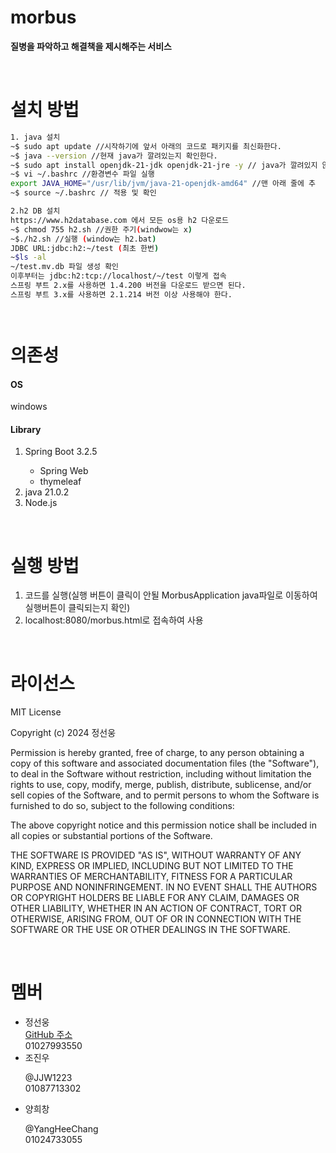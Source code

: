 # morbus
<b>질병을 파악하고 해결책을 제시해주는 서비스</b>
<p><br></p>

# 설치 방법
```sh
1. java 설치
~$ sudo apt update //시작하기에 앞서 아래의 코드로 패키지를 최신화한다.
~$ java --version //현재 java가 깔려있는지 확인한다.
~$ sudo apt install openjdk-21-jdk openjdk-21-jre -y // java가 깔려있지 않다면 21 버전으로 jdk와 jre를 모두 설치해준다.
~$ vi ~/.bashrc //환경변수 파일 실행
export JAVA_HOME="/usr/lib/jvm/java-21-openjdk-amd64" //맨 아래 줄에 추
~$ source ~/.bashrc // 적용 및 확인

2.h2 DB 설치
https://www.h2database.com 에서 모든 os용 h2 다운로드
~$ chmod 755 h2.sh //권한 주기(windwow는 x)
~$./h2.sh //실행 (window는 h2.bat)
JDBC URL:jdbc:h2:~/test (최초 한번)
~$ls -al
~/test.mv.db 파일 생성 확인
이후부터는 jdbc:h2:tcp://localhost/~/test 이렇게 접속
스프링 부트 2.x를 사용하면 1.4.200 버전을 다운로드 받으면 된다.
스프링 부트 3.x를 사용하면 2.1.214 버전 이상 사용해야 한다.




```

# 의존성
<h4>OS</h4>
windows

<h4>Library</h4>
<ol>
  <li>Spring Boot 3.2.5</li>
  <ul>
    <li>Spring Web</li>
    <li>thymeleaf</li>
  </ul>
  <li>java 21.0.2</li>
  <li>Node.js</li>
</ol>
<p><br></p>

# 실행 방법
<ol>
  <li>코드를 실행(실행 버튼이 클릭이 안될 MorbusApplication java파일로 이동하여 실행버튼이 클릭되는지 확인)</li>
  <li>localhost:8080/morbus.html로 접속하여 사용</li>
</ol>
<p><br></p>

# 라이선스
MIT License

Copyright (c) 2024 정선웅

Permission is hereby granted, free of charge, to any person obtaining a copy
of this software and associated documentation files (the "Software"), to deal
in the Software without restriction, including without limitation the rights
to use, copy, modify, merge, publish, distribute, sublicense, and/or sell
copies of the Software, and to permit persons to whom the Software is
furnished to do so, subject to the following conditions:

The above copyright notice and this permission notice shall be included in all
copies or substantial portions of the Software.

THE SOFTWARE IS PROVIDED "AS IS", WITHOUT WARRANTY OF ANY KIND, EXPRESS OR
IMPLIED, INCLUDING BUT NOT LIMITED TO THE WARRANTIES OF MERCHANTABILITY,
FITNESS FOR A PARTICULAR PURPOSE AND NONINFRINGEMENT. IN NO EVENT SHALL THE
AUTHORS OR COPYRIGHT HOLDERS BE LIABLE FOR ANY CLAIM, DAMAGES OR OTHER
LIABILITY, WHETHER IN AN ACTION OF CONTRACT, TORT OR OTHERWISE, ARISING FROM,
OUT OF OR IN CONNECTION WITH THE SOFTWARE OR THE USE OR OTHER DEALINGS IN THE
SOFTWARE.
<p><br></p>

# 멤버
<ul>
  <li>정선웅</li>
  <a href="https://github.com/jeongseonwoong">GitHub 주소</a>
  <br>01027993550
  <li>조진우</li>
  <p> @JJW1223 <br>01087713302 </p>
  <li>양희창</li>
  <p>@YangHeeChang <br>01024733055 </p>
</ul>
